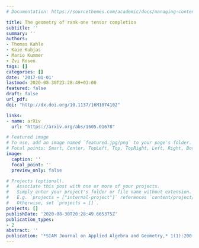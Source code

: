 ```yaml
---
# Documentation: https://sourcethemes.com/academic/docs/managing-content/

title: The geometry of rank-one tensor completion
subtitle: ''
summary: ''
authors:
- Thomas Kahle
- Kaie Kubjas
- Mario Kummer
- Zvi Rosen
tags: []
categories: []
date: '2017-01-01'
lastmod: 2020-08-30T23:28:49+03:00
featured: false
draft: false
url_pdf: 
doi: "http://dx.doi.org/10.1137/16M1074102"

links:
- name: arXiv
  url: "https://arxiv.org/abs/1605.01678"

# Featured image
# To use, add an image named `featured.jpg/png` to your page's folder.
# Focal points: Smart, Center, TopLeft, Top, TopRight, Left, Right, BottomLeft, Bottom, BottomRight.
image:
  caption: ''
  focal_point: ''
  preview_only: false

# Projects (optional).
#   Associate this post with one or more of your projects.
#   Simply enter your project's folder or file name without extension.
#   E.g. `projects = ["internal-project"]` references `content/project/deep-learning/index.md`.
#   Otherwise, set `projects = []`.
projects: []
publishDate: '2020-08-30T20:28:49.665375Z'
publication_types:
- 2
abstract: ''
publication: '*SIAM Journal on Applied Algebra and Geometry,* 1(1):200-221'
---
```

